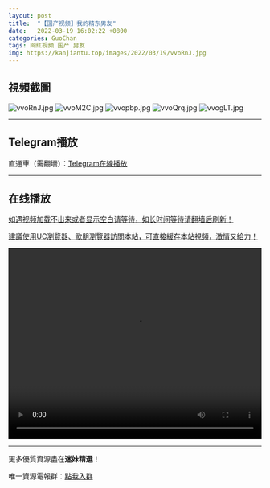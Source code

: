 ```yaml
---
layout: post
title:  "【国产视频】我的精东男友"
date:   2022-03-19 16:02:22 +0800
categories: GuoChan
tags: 网红视频 国产 男友
img: https://kanjiantu.top/images/2022/03/19/vvoRnJ.jpg
---
```



## 視頻截圖

![vvoRnJ.jpg](https://kanjiantu.top/images/2022/03/19/vvoRnJ.jpg)
![vvoM2C.jpg](https://kanjiantu.top/images/2022/03/19/vvoM2C.jpg)
![vvopbp.jpg](https://kanjiantu.top/images/2022/03/19/vvopbp.jpg)
![vvoQrq.jpg](https://kanjiantu.top/images/2022/03/19/vvoQrq.jpg)
![vvogLT.jpg](https://kanjiantu.top/images/2022/03/19/vvogLT.jpg)

* * *
## Telegram播放

直通車（需翻墻）：[Telegram在線播放](https://t.me/mimeijingxuan/224)

* * *
## 在线播放
<u>如遇视频加载不出来或者显示空白请等待，如长时间等待请翻墙后刷新！</u>

<u>建議使用UC瀏覽器、歐朋瀏覽器訪問本站，可直接緩存本站視頻，激情又給力！</u>
<center><video src="https://cdn.publer.io/uploads/videos/62421cb5db279760bbfbfb44/f45658b4ba131bf13dda5c5e644f286f.mp4" width="100%" height="380px" controls="controls"></video></center>

* * *
更多優質資源盡在**迷妹精選**！

唯一資源電報群：[點我入群](https://t.me/mimeijingxuan)


